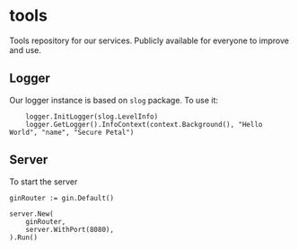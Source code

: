 # tools
Tools repository for our services. Publicly available for everyone to improve and use.

## Logger
Our logger instance is based on `slog` package. To use it:
```
	logger.InitLogger(slog.LevelInfo)
	logger.GetLogger().InfoContext(context.Background(), "Hello World", "name", "Secure Petal")
```

## Server
To start the server
```
ginRouter := gin.Default()

server.New(
    ginRouter,
    server.WithPort(8080),
).Run()
```